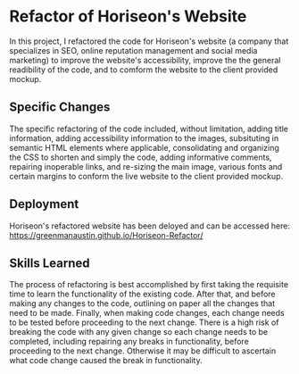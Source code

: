 # Refactor of Horiseon's Website

In this project, I refactored the code for Horiseon's website (a company that specializes in SEO, online reputation management and social media marketing) to improve the website's accessibility, improve the the general readibility of the code, and to comform the website to the client provided mockup.    

## Specific Changes

The specific refactoring of the code included, without limitation, adding title information, adding accessibility information to the images, subsituting in semantic HTML elements where applicable, consolidating and organizing the CSS to shorten and simply the code, adding informative comments, repairing inoperable links, and re-sizing the main image, various fonts and certain margins to conform the live website to the client provided mockup.  

## Deployment

Horiseon's refactored website has been deloyed and can be accessed here: https://greenmanaustin.github.io/Horiseon-Refactor/

## Skills Learned

The process of refactoring is best accomplished by first taking the requisite time to learn the functionality of the existing code.  After that, and before making any changes to the code, outlining on paper all the changes that need to be made.  Finally, when making code changes, each change needs to be tested before proceeding to the next change.  There is a high risk of breaking the code with any given change so each change needs to be completed, including repairing any breaks in functionality, before proceeding to the next change.  Otherwise it may be difficult to ascertain what code change caused the break in functionality.  


